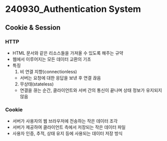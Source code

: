 # 240930_Authentication System

## Cookie & Session
### HTTP
- HTML 문서와 같은 리소스들을 가져올 수 있도록 해주는 규약
- 웹에서 이루어지는 모든 데이터 교환의 기초
- 특징
  1. 비 연결 지향(connectionless)
    - 서버는 요청에 대한 응답을 보낸 후 연결 끊음
  2. 무상태(stateless)
    - 연결을 끊는 순간, 클라이언트와 서버 간의 통신이 끝나며 상태 정보가 유지되지 않음

### Cookie
- 서버가 사용자의 웹 브라우저에 전송하는 작은 데이터 조각
- 서버가 제공하여 클라이언트 측에서 저장되는 작은 데이터 파일
- 사용자 인증, 추적, 상태 유지 등에 사용되는 데이터 저장 방식